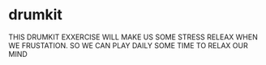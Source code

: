 # drumkit
THIS DRUMKIT EXXERCISE WILL MAKE US  SOME STRESS RELEAX WHEN WE FRUSTATION. SO WE CAN PLAY DAILY SOME TIME TO RELAX OUR MIND
